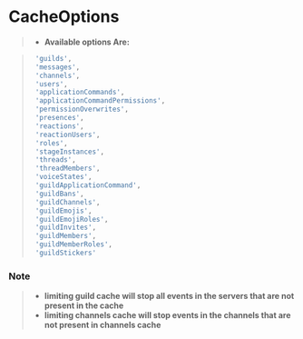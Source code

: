 # CacheOptions 
> * **Available options Are:**

>```js
>  'guilds',
>  'messages',
>  'channels',
>  'users',
>  'applicationCommands',
>  'applicationCommandPermissions',
>  'permissionOverwrites',
>  'presences',
>  'reactions',
>  'reactionUsers',
>  'roles',
>  'stageInstances',
>  'threads',
>  'threadMembers',
>  'voiceStates',
>  'guildApplicationCommand',
>  'guildBans',
>  'guildChannels',
>  'guildEmojis',
>  'guildEmojiRoles',
>  'guildInvites',
>  'guildMembers',
>  'guildMemberRoles',
>  'guildStickers'
>```
### Note
> * **limiting guild cache will stop all events in the servers that are not present in the cache**
> * **limiting channels cache will stop events in the channels that are not present in channels cache**